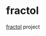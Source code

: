 # fractol
[fractol](https://github.com/pkolomiy/UNIT_Factory/blob/master/fractol/fractol.en.pdf) project
